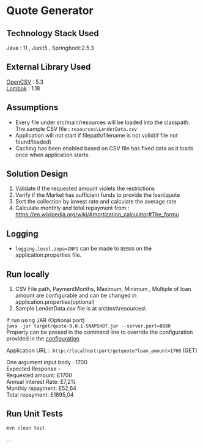 # Quote Generator

## Technology Stack Used

Java : 11 , Junit5 , Springboot:2.5.3

## External Library Used

[OpenCSV](http://opencsv.sourceforge.net)  : 5.3                                        
[Lombok](https://projectlombok.org/) : 1.18

## Assumptions

- Every file under src/main/resources will be loaded into the classpath. The sample CSV file : `resources\LenderData.csv`
- Application will not start if filepath/filename is not valid(if file not found/loaded)
- Caching has been enabled based on CSV file has fixed data as it loads once when application starts.


## Solution Design

1. Validate if the requested amount violets the restrictions 
2. Verify if the Market has sufficient funds to provide the loan\quote
3. Sort the collection by lowest rate and calculate the average rate
5. Calculate monthly and total repayment from :
   https://en.wikipedia.org/wiki/Amortization_calculator#The_formu

## Logging

- `logging.level.zopa=INFO` can be made to `DEBUG` on the application.properties file.

## Run locally

1. CSV File path, PaymentMonths, Maximum,  Minimum , Multiple of  loan amount are configurable and can be changed in application.properties(optional)
2. Sample LenderData.csv file is at src\test\resources\

If run using JAR (Optional port)                                                        
`java -jar target/quote-0.0.1-SNAPSHOT.jar --server.port=8080`                                         
Property can be passed in the command line to override the configuration provided in
the [configuration](src/main/resources/application.properties) 

Application URL :` http://localhost:port/getquote?loan_amount=1700` (GET)                                                                                                                      

One argument input body : 1700                                                                                          
Expected Response -                                                                          
Requested amount: £1700                                                                       
Annual Interest Rate: £7,2%                                                                   
Monthly repayment: £52,64                                                                        
Total repayment: £1895,04                                                                        


## Run Unit Tests

```mvn clean test```

...
